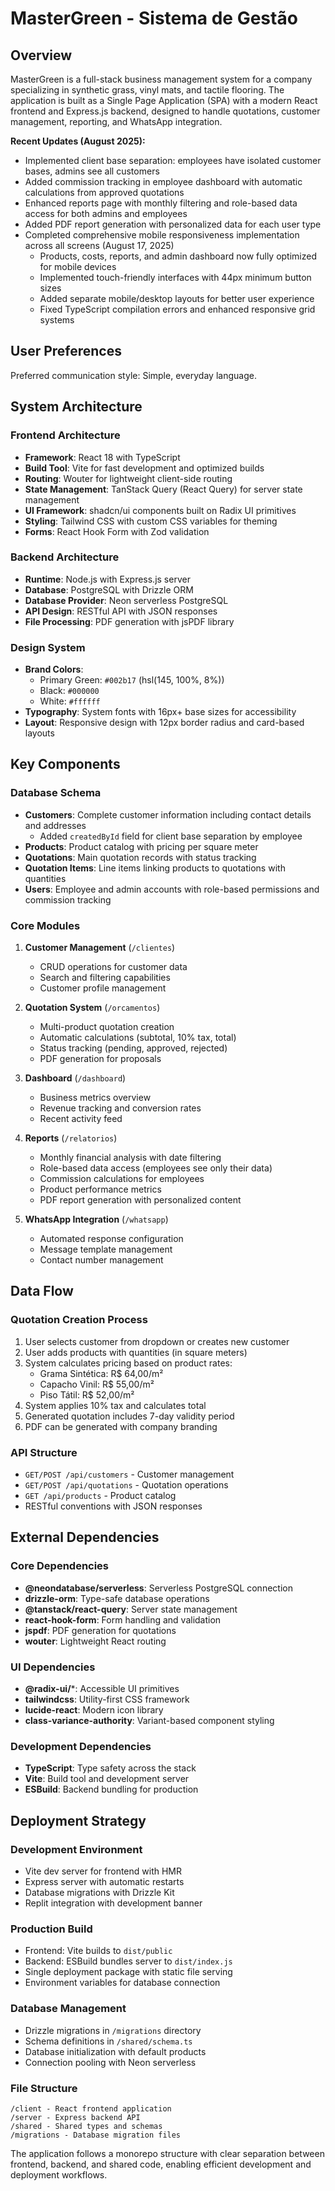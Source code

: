 # MasterGreen - Sistema de Gestão

## Overview

MasterGreen is a full-stack business management system for a company specializing in synthetic grass, vinyl mats, and tactile flooring. The application is built as a Single Page Application (SPA) with a modern React frontend and Express.js backend, designed to handle quotations, customer management, reporting, and WhatsApp integration.

**Recent Updates (August 2025):**
- Implemented client base separation: employees have isolated customer bases, admins see all customers
- Added commission tracking in employee dashboard with automatic calculations from approved quotations
- Enhanced reports page with monthly filtering and role-based data access for both admins and employees
- Added PDF report generation with personalized data for each user type
- Completed comprehensive mobile responsiveness implementation across all screens (August 17, 2025)
  - Products, costs, reports, and admin dashboard now fully optimized for mobile devices
  - Implemented touch-friendly interfaces with 44px minimum button sizes
  - Added separate mobile/desktop layouts for better user experience
  - Fixed TypeScript compilation errors and enhanced responsive grid systems

## User Preferences

Preferred communication style: Simple, everyday language.

## System Architecture

### Frontend Architecture
- **Framework**: React 18 with TypeScript
- **Build Tool**: Vite for fast development and optimized builds
- **Routing**: Wouter for lightweight client-side routing
- **State Management**: TanStack Query (React Query) for server state management
- **UI Framework**: shadcn/ui components built on Radix UI primitives
- **Styling**: Tailwind CSS with custom CSS variables for theming
- **Forms**: React Hook Form with Zod validation

### Backend Architecture
- **Runtime**: Node.js with Express.js server
- **Database**: PostgreSQL with Drizzle ORM
- **Database Provider**: Neon serverless PostgreSQL
- **API Design**: RESTful API with JSON responses
- **File Processing**: PDF generation with jsPDF library

### Design System
- **Brand Colors**: 
  - Primary Green: `#002b17` (hsl(145, 100%, 8%))
  - Black: `#000000`
  - White: `#ffffff`
- **Typography**: System fonts with 16px+ base sizes for accessibility
- **Layout**: Responsive design with 12px border radius and card-based layouts

## Key Components

### Database Schema
- **Customers**: Complete customer information including contact details and addresses
  - Added `createdById` field for client base separation by employee
- **Products**: Product catalog with pricing per square meter
- **Quotations**: Main quotation records with status tracking
- **Quotation Items**: Line items linking products to quotations with quantities
- **Users**: Employee and admin accounts with role-based permissions and commission tracking

### Core Modules

1. **Customer Management** (`/clientes`)
   - CRUD operations for customer data
   - Search and filtering capabilities
   - Customer profile management

2. **Quotation System** (`/orcamentos`)
   - Multi-product quotation creation
   - Automatic calculations (subtotal, 10% tax, total)
   - Status tracking (pending, approved, rejected)
   - PDF generation for proposals

3. **Dashboard** (`/dashboard`)
   - Business metrics overview
   - Revenue tracking and conversion rates
   - Recent activity feed

4. **Reports** (`/relatorios`)
   - Monthly financial analysis with date filtering
   - Role-based data access (employees see only their data)
   - Commission calculations for employees
   - Product performance metrics
   - PDF report generation with personalized content

5. **WhatsApp Integration** (`/whatsapp`)
   - Automated response configuration
   - Message template management
   - Contact number management

## Data Flow

### Quotation Creation Process
1. User selects customer from dropdown or creates new customer
2. User adds products with quantities (in square meters)
3. System calculates pricing based on product rates:
   - Grama Sintética: R$ 64,00/m²
   - Capacho Vinil: R$ 55,00/m²
   - Piso Tátil: R$ 52,00/m²
4. System applies 10% tax and calculates total
5. Generated quotation includes 7-day validity period
6. PDF can be generated with company branding

### API Structure
- `GET/POST /api/customers` - Customer management
- `GET/POST /api/quotations` - Quotation operations
- `GET /api/products` - Product catalog
- RESTful conventions with JSON responses

## External Dependencies

### Core Dependencies
- **@neondatabase/serverless**: Serverless PostgreSQL connection
- **drizzle-orm**: Type-safe database operations
- **@tanstack/react-query**: Server state management
- **react-hook-form**: Form handling and validation
- **jspdf**: PDF generation for quotations
- **wouter**: Lightweight React routing

### UI Dependencies
- **@radix-ui/***: Accessible UI primitives
- **tailwindcss**: Utility-first CSS framework
- **lucide-react**: Modern icon library
- **class-variance-authority**: Variant-based component styling

### Development Dependencies
- **TypeScript**: Type safety across the stack
- **Vite**: Build tool and development server
- **ESBuild**: Backend bundling for production

## Deployment Strategy

### Development Environment
- Vite dev server for frontend with HMR
- Express server with automatic restarts
- Database migrations with Drizzle Kit
- Replit integration with development banner

### Production Build
- Frontend: Vite builds to `dist/public`
- Backend: ESBuild bundles server to `dist/index.js`
- Single deployment package with static file serving
- Environment variables for database connection

### Database Management
- Drizzle migrations in `/migrations` directory
- Schema definitions in `/shared/schema.ts`
- Database initialization with default products
- Connection pooling with Neon serverless

### File Structure
```
/client - React frontend application
/server - Express backend API
/shared - Shared types and schemas
/migrations - Database migration files
```

The application follows a monorepo structure with clear separation between frontend, backend, and shared code, enabling efficient development and deployment workflows.